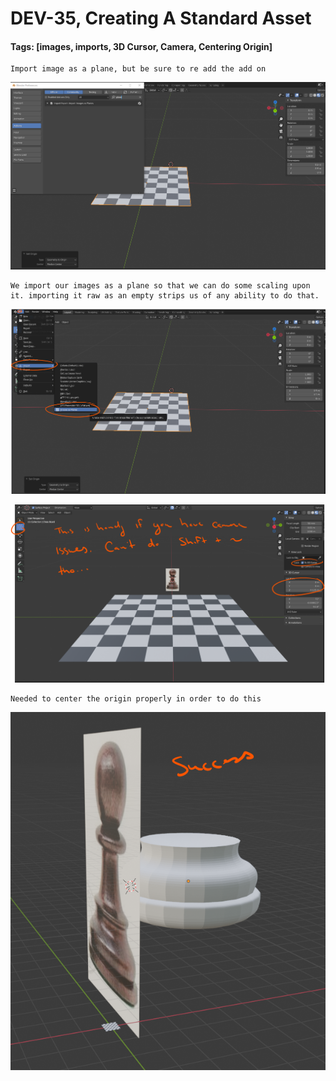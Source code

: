 # DEV-35, Creating A Standard Asset
#### Tags: [images, imports, 3D Cursor, Camera, Centering Origin]

    Import image as a plane, but be sure to re add the add on

![](../images/DEV-35-A.png)

    We import our images as a plane so that we can do some scaling upon it. importing it raw as an empty strips us of any ability to do that.

![](../images/DEV-35-B.png)

![](../images/DEV-35-C.png)

    Needed to center the origin properly in order to do this

![](../images/DEV-35-D.png)